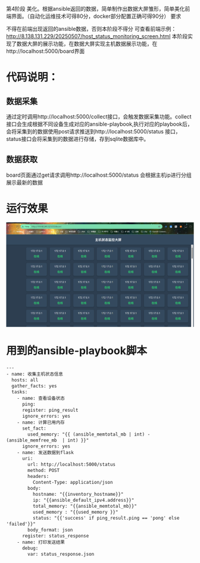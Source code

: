 第4阶段
美化。根据ansible返回的数据，简单制作出数据大屏雏形，简单美化前端界面。（自动化运维技术可得80分，docker部分配置正确可得90分）
要求

不得在前端出现返回的ansible数据，否则本阶段不得分
可查看前端示例：http://8.138.131.229/20250507/host_status_monitoring_screen.html
本阶段实现了数据大屏的展示功能，在数据大屏实现主机数据展示功能，在http://localhost:5000/board界面
# 代码说明：
## 数据采集
通过定时调用http://localhost:5000/collect接口，会触发数据采集功能。collect接口会生成根据不同设备生成对应的ansible-playbook,执行对应的playbook后，会将采集到的数据使用post请求推送到http://localhost:5000/status 接口，status接口会将采集到的数据进行存储，存到sqlite数据库中。

## 数据获取
board页面通过get请求调用http://localhost:5000/status 会根据主机ip进行分组展示最新的数据

# 运行效果
![运行效果](images/1.png)
# 用到的ansible-playbook脚本

```
---
- name: 收集主机状态信息
  hosts: all
  gather_facts: yes
  tasks:
    - name: 查看设备状态
      ping:
      register: ping_result
      ignore_errors: yes
    - name: 计算已用内存
      set_fact:
        used_memory: "{{ (ansible_memtotal_mb | int) - (ansible_memfree_mb  | int) }}"
      ignore_errors: yes
    - name: 发送数据到flask
      uri:
        url: http://localhost:5000/status
        method: POST
        headers:
          Content-Type: application/json
        body:
          hostname: "{{inventory_hostname}}"
          ip: "{{ansible_default_ipv4.address}}"
          total_memory: "{{ansible_memtotal_mb}}"
          used_memory : "{{used_memory }}"
          status: "{{'success' if ping_result.ping == 'pong' else 'failed'}}"
        body_format: json
      register: status_response
    - name: 打印发送结果
      debug:
        var: status_response.json
```